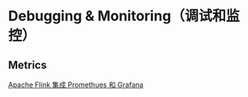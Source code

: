 # Debugging & Monitoring（调试和监控）

## Metrics
[Apache Flink 集成 Promethues 和 Grafana](debugging-monitoring-metrics-promethues-grafana.md)